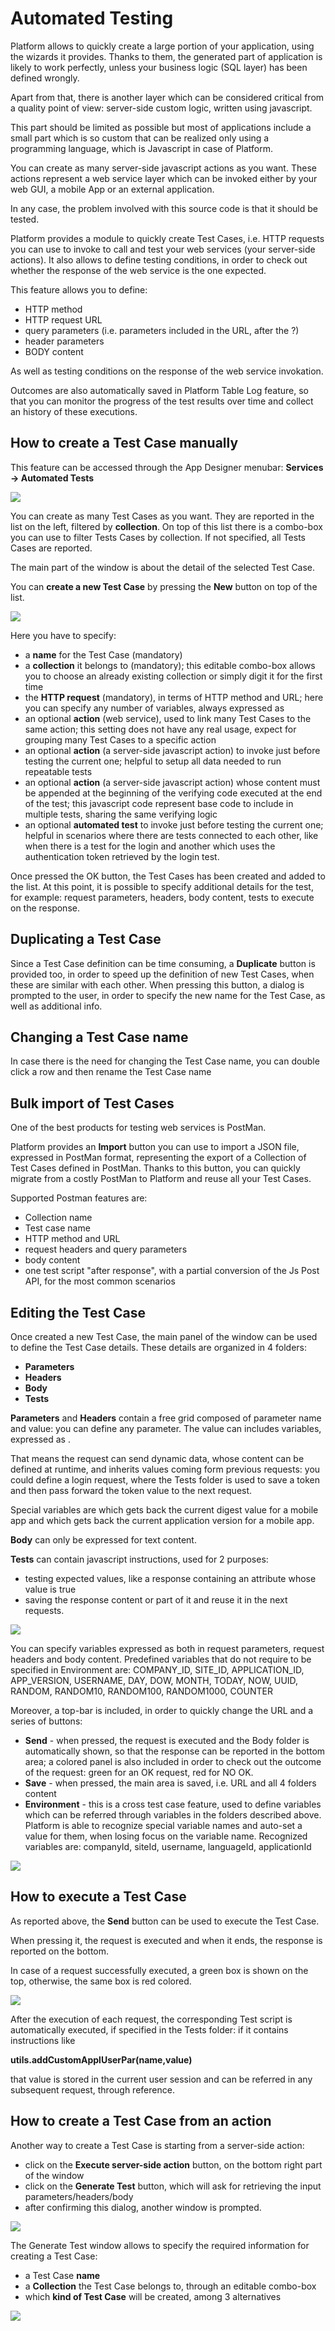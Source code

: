 # Automated Testing

Platform allows to quickly create a large portion of your application, using the wizards it provides. Thanks to them, the generated part of application is likely to work perfectly, unless your business logic \(SQL layer\) has been defined wrongly.

Apart from that, there is another layer which can be considered critical from a quality point of view: server-side custom logic, written using javascript.

This part should be limited as possible but most of applications include a small part which is so custom that can be realized only using a programming language, which is Javascript in case of Platform.

You can create as many server-side javascript actions as you want. These actions represent a web service layer which can be invoked either by your web GUI, a mobile App or an external application.

In any case, the problem involved with this source code is that it should be tested.

Platform provides a module to quickly create Test Cases, i.e. HTTP requests you can use to invoke to call and test your web services \(your server-side actions\). It also allows to define testing conditions, in order to check out whether the response of the web service is the one expected.

This feature allows you to define:

* HTTP method
* HTTP request URL
* query parameters \(i.e. parameters included in the URL, after the ?\)
* header parameters
* BODY content

As well as testing conditions on the response of the web service invokation.

Outcomes are also automatically saved in Platform Table Log feature, so that you can monitor the progress of the test results over time and collect an history of these executions.

## How to create a Test Case manually

This feature can be accessed through the App Designer menubar: **Services -&gt; Automated Tests**

![](../.gitbook/assets/test-main.png)

You can create as many Test Cases as you want. They are reported in the list on the left, filtered by **collection**. On top of this list there is a combo-box you can use to filter Tests Cases by collection. If not specified, all Tests Cases are reported.

The main part of the window is about the detail of the selected Test Case.

You can **create a new Test Case** by pressing the **New** button on top of the list.

![](../.gitbook/assets/test-new.png)

Here you have to specify:

* a **name** for the Test Case \(mandatory\)
* a **collection** it belongs to \(mandatory\); this editable combo-box allows you to choose an already existing collection or simply digit it for the first time
* the **HTTP request** \(mandatory\), in terms of HTTP method and URL; here you can specify any number of variables, always expressed as 
* an optional **action** \(web service\), used to link many Test Cases to the same action; this setting does not have any real usage, expect for grouping many Test Cases to a specific action
* an optional **action** \(a server-side javascript action\) to invoke just before testing the current one; helpful to setup all data needed to run repeatable tests
* an optional **action** \(a server-side javascript action\) whose content must be appended at the beginning of the verifying code executed at the end of the test; this javascript code represent base code to include in multiple tests, sharing the same verifying logic
* an optional **automated test** to invoke just before testing the current one; helpful in scenarios where there are tests connected to each other, like when there is a test for the login and another which uses the authentication token retrieved by the login test.

Once pressed the OK button, the Test Cases has been created and added to the list. At this point, it is possible to specify additional details for the test, for example: request parameters, headers, body content, tests to execute on the response.

## Duplicating a Test Case

Since a Test Case definition can be time consuming, a **Duplicate** button is provided too, in order to speed up the definition of new Test Cases, when these are similar with each other. When pressing this button, a dialog is prompted to the user, in order to specify the new name for the Test Case, as well as additional info.

## Changing a Test Case name

In case there is the need for changing the Test Case name, you can double click a row and then rename the Test Case name

## Bulk import of Test Cases

One of the best products for testing web services is PostMan.

Platform provides an **Import** button you can use to import a JSON file, expressed in PostMan format, representing the export of a Collection of Test Cases defined in PostMan. Thanks to this button, you can quickly migrate from a costly PostMan to Platform and reuse all your Test Cases.

Supported Postman features are:

* Collection name
* Test case name
* HTTP method and URL
* request headers and query parameters
* body content
* one test script "after response", with a partial conversion of the Js Post API, for the most common scenarios

## Editing the Test Case

Once created a new Test Case, the main panel of the window can be used to define the Test Case details. These details are organized in 4 folders:

* **Parameters**
* **Headers**
* **Body**
* **Tests**

**Parameters** and **Headers** contain a free grid composed of parameter name and value: you can define any parameter. The value can includes variables, expressed as .

That means the request can send dynamic data, whose content can be defined at runtime, and inherits values coming form previous requests: you could define a login request, where the Tests folder is used to save a token and then pass forward the token value to the next request.

Special variables are  which gets back the current digest value for a mobile app and  which gets back the current application version for a mobile app.

**Body** can only be expressed for text content.

**Tests** can contain javascript instructions, used for 2 purposes:

* testing expected values, like a response containing an attribute whose value is true
* saving the response content or part of it and reuse it in the next requests.

![](../.gitbook/assets/test-forldertests.png)

You can specify variables expressed as  both in request parameters, request headers and body content. Predefined variables that do not require to be specified in Environment are: COMPANY\_ID, SITE\_ID, APPLICATION\_ID, APP\_VERSION, USERNAME, DAY, DOW, MONTH, TODAY, NOW, UUID, RANDOM, RANDOM10, RANDOM100, RANDOM1000, COUNTER

Moreover, a top-bar is included, in order to quickly change the URL and a series of buttons:

* **Send** - when pressed, the request is executed and the Body folder is automatically shown, so that the response can be reported in the bottom area; a colored panel is also included in order to check out the outcome of the request: green for an OK request, red for NO OK.
* **Save** - when pressed, the main area is saved, i.e. URL and all 4 folders content
* **Environment** - this is a cross test case feature, used to define variables which can be referred through  variables in the folders described above. Platform is able to recognize special variable names and auto-set a value for them, when losing focus on the variable name. Recognized variables are: companyId, siteId, username, languageId, applicationId

![](../.gitbook/assets/test-env.png)

## How to execute a Test Case

As reported above, the **Send** button can be used to execute the Test Case.

When pressing it, the request is executed and when it ends, the response is reported on the bottom.

In case of a request successfully executed, a green box is shown on the top, otherwise, the same box is red colored.

![](../.gitbook/assets/test.outcom.png)

After the execution of each request, the corresponding Test script is automatically executed, if specified in the Tests folder: if it contains instructions like

**utils.addCustomApplUserPar\(name,value\)**

that value is stored in the current user session and can be referred in any subsequent request, through  reference.

## How to create a Test Case from an action

Another way to create a Test Case is starting from a server-side action:

* click on the **Execute server-side action** button, on the bottom right part of the window
* click on the **Generate Test** button, which will ask for retrieving the input parameters/headers/body
* after confirming this dialog, another window is prompted.

![](../.gitbook/assets/test-gentestfromaction1.png)

The Generate Test window allows to specify the required information for creating a Test Case:

* a Test Case **name**
* a **Collection** the Test Case belongs to, through an editable combo-box
* which **kind of Test Case** will be created, among 3 alternatives

![](../.gitbook/assets/test-gentestfromaction3.png)

